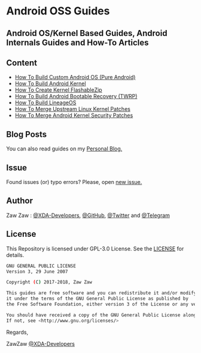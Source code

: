 # Android OSS Guides
## Android OS/Kernel Based Guides, Android Internals Guides and How-To Articles


## Content
- [How To Build Custom Android OS (Pure Android)](https://github.com/zawzaww/androidoss-guides/blob/android/guides/Building-Custom-Android-OS.md)
- [How To Build Android Kernel](https://github.com/zawzaww/androidoss-guides/blob/android/guides/Building-Android-Kernel.md)
- [How To Create Kernel FlashableZip](https://github.com/zawzaww/androidoss-guides/blob/android/guides/Creating-Kernel-FlashableZip.md)
- [How To Build Android Bootable Recovery (TWRP)](https://github.com/zawzaww/androidoss-guides/blob/android/guides/Building-TWRP-Recovery.md)
- [How To Build LineageOS](https://github.com/zawzaww/androidoss-guides/blob/android/guides/Building-LineageOS.md)
- [How To Merge Upstream Linux Kernel Patches](https://github.com/zawzaww/androidoss-guides/blob/android/guides/Merging-Upstream-Linux-Kernel-Patches.md)
- [How To Merge Android Kernel Security Patches](https://github.com/zawzaww/androidoss-guides/blob/android/guides/Merging-Kernel-Security-Patches.md)


## Blog Posts
You can also read guides on my [Personal Blog.](https://medium.com/zawzaww/tagged/how-to)


## Issue
Found issues (or) typo errors? 
Please, open [new issue.](https://github.com/zawzaww/android-articles/issues/new)


## Author
Zaw Zaw : [@XDA-Developers](https://forum.xda-developers.com/member.php?u=7581611), [@GitHub](https://github.com/zawzaww), [@Twitter](https://twitter.com/zawzawwme) and [@Telegram](https://t.me/zawzaww)


## License
This Repository is licensed under GPL-3.0 License. See the [LICENSE](https://github.com/zawzaww/android-articles/blob/android/LICENSE) for details.

```bash
GNU GENERAL PUBLIC LICENSE
Version 3, 29 June 2007

Copyright (C) 2017-2018, Zaw Zaw

This guides are free software and you can redistribute it and/or modify
it under the terms of the GNU General Public License as published by
the Free Software Foundation, either version 3 of the License or any version.

You should have received a copy of the GNU General Public License along with this program.
If not, see <http://www.gnu.org/licenses/>
```


Regards,

ZawZaw [@XDA-Developers](https://forum.xda-developers.com/member.php?u=7581611)
